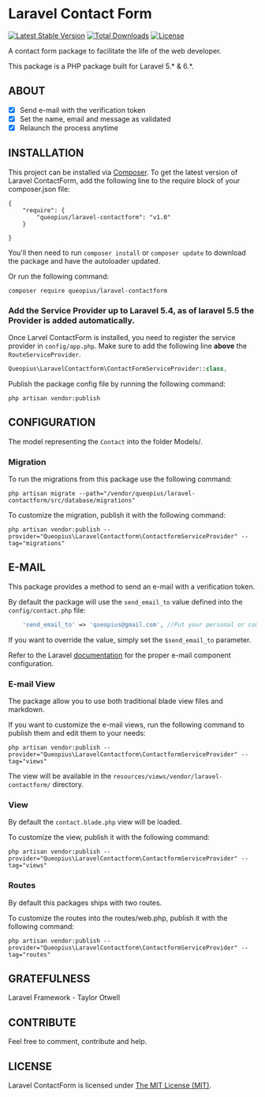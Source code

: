 # Laravel Contact Form

[![Latest Stable Version](https://poser.pugx.org/queopius/laravel-contactform/v/stable)](https://packagist.org/packages/queopius/laravel-contactform)
[![Total Downloads](https://poser.pugx.org/queopius/laravel-contactform/downloads)](https://packagist.org/packages/queopius/laravel-contactform)
[![License](https://poser.pugx.org/queopius/laravel-contactform/license)](https://packagist.org/packages/queopius/laravel-contactform)

A contact form package to facilitate the life of the web developer.

This package is a PHP package built for Laravel 5.* & 6.*.

## ABOUT

- [x] Send e-mail with the verification token
- [x] Set the name, email and message as validated
- [x] Relaunch the process anytime

## INSTALLATION

This project can be installed via [Composer](http://getcomposer.org). To get
the latest version of Laravel ContactForm, add the following line to the
require block of your composer.json file:

    {
        "require": {
            "queopius/laravel-contactform": "v1.0"
        }

    }

You'll then need to run `composer install` or `composer update` to download the
package and have the autoloader updated.

Or run the following command:

    composer require queopius/laravel-contactform

### Add the Service Provider up to Laravel 5.4, as of laravel 5.5 the Provider is added automatically.

Once Larvel ContactForm is installed, you need to register the service provider in `config/app.php`.
Make sure to add the following line **above** the `RouteServiceProvider`.

```PHP
Queopius\LaravelContactform\ContactFormServiceProvider::class,
```

Publish the package config file by running the following command:

```
php artisan vendor:publish
```

## CONFIGURATION

The model representing the `Contact` into the folder Models/.

### Migration

To run the migrations from this package use the following command:

```
php artisan migrate --path="/vendor/queopius/laravel-contactform/src/database/migrations"
```

To customize the migration, publish it with the following command:

```
php artisan vendor:publish --provider="Queopius\LaravelContactform\ContactformServiceProvider" --tag="migrations"
```

## E-MAIL

This package provides a method to send an e-mail with a verification token.

By default the package will use the `send_email_to` value defined into the
`config/contact.php` file:

```php
    'send_email_to' => 'queopius@gmail.com', //Put your personal or company email here

```

If you want to override the value, simply set the `$send_email_to` parameter.

Refer to the Laravel [documentation](https://laravel.com/docs/) for the
proper e-mail component configuration.


### E-mail View

The package allow you to use both traditional blade view files and markdown.

If you want to customize the e-mail views, run the following command to publish
them and edit them to your needs:

```
php artisan vendor:publish --provider="Queopius\LaravelContactform\ContactformServiceProvider" --tag="views"
```

The view will be available in the `resources/views/vendor/laravel-contactform/` directory.

### View

By default the `contact.blade.php` view will be loaded.

To customize the view, publish it with the following command:

```
php artisan vendor:publish --provider="Queopius\LaravelContactform\ContactformServiceProvider" --tag="views"
```

### Routes

By default this packages ships with two routes.

To customize the routes into the routes/web.php, publish it with the following command:

```
php artisan vendor:publish --provider="Queopius\LaravelContactform\ContactformServiceProvider" --tag="routes"
```

## GRATEFULNESS

Laravel Framework - Taylor Otwell

## CONTRIBUTE

Feel free to comment, contribute and help.

## LICENSE

Laravel ContactForm is licensed under [The MIT License (MIT)](LICENSE).
